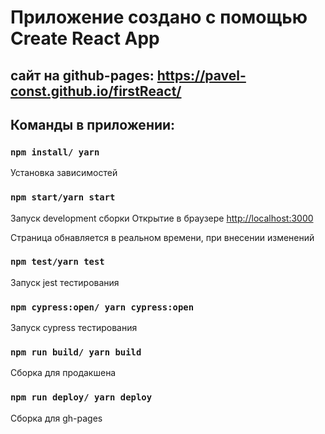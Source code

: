 # Приложение создано с помощью Create React App

## сайт на github-pages: https://pavel-const.github.io/firstReact/

## Команды в приложении:

### `npm install/ yarn`

Установка зависимостей

### `npm start/yarn start`

Запуск development сборки
Открытие в браузере [http://localhost:3000](http://localhost:3000)

Страница обнавляется в реальном времени, при внесении изменений

### `npm test/yarn test`

Запуск jest тестирования

### `npm cypress:open/ yarn cypress:open`

Запуск cypress тестирования

### `npm run build/ yarn build`

Сборка для продакшена

### `npm run deploy/ yarn deploy`

Сборка для gh-pages
